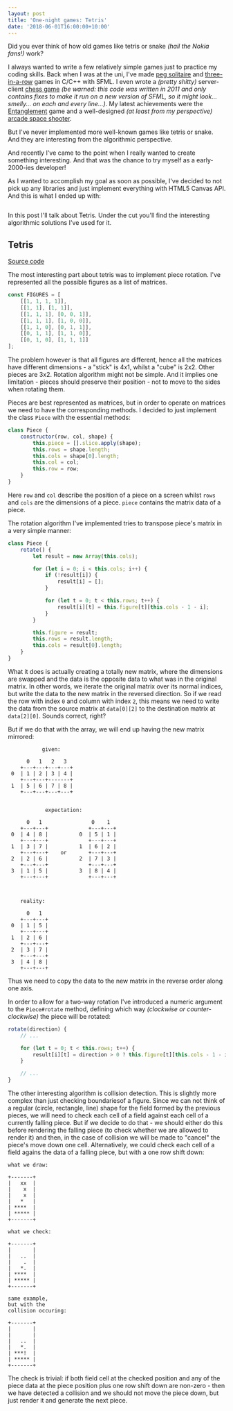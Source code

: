 ```yaml
---
layout: post
title: 'One-night games: Tetris'
date: '2018-06-01T16:00:00+10:00'
---
```


Did you ever think of how old games like tetris or snake _(hail the Nokia fans!)_ work?

I always wanted to write a few relatively simple games just to practice my coding skills.
Back when I was at the uni, I've made [peg solitaire](https://en.wikipedia.org/wiki/Peg_solitaire) and [three-in-a-row](https://en.wikipedia.org/wiki/Bejeweled) games in C/C++ with SFML. I even wrote a _(pretty shitty)_ server-client [chess game](https://github.com/shybovycha/moo-chess) _(be warned: this code was written in 2011 and only contains fixes to make it run on a new version of SFML, so it might look... smelly... on each and every line...)_. My latest achievements were the [Entanglement](https://github.com/shybovycha/entanglement-ios) game and a well-designed _(at least from my perspective)_ [arcade space shooter](https://github.com/shybovycha/python-shooter).

But I've never implemented more well-known games like tetris or snake. And they are interesting from the algorithmic perspective.

And recently I've came to the point when I really wanted to create something interesting. And that was the chance to try myself as a early-2000-ies developer!

As I wanted to accomplish my goal as soon as possible, I've decided to not pick up any libraries and just implement everything with HTML5 Canvas API. And this is what I ended up with:

<img src="" alt="" data-src="/images/one-night-games/snake-screenshot.webp" class="medium">

In this post I'll talk about Tetris. Under the cut you'll find the interesting algorithmic solutions I've used for it.

<!--more-->

## Tetris

[Source code](https://github.com/shybovycha/moo-tetris)

The most interesting part about tetris was to implement piece rotation. I've represented all the possible figures as a list of matrices.

```js
const FIGURES = [
    [[1, 1, 1, 1]],
    [[1, 1], [1, 1]],
    [[1, 1, 1], [0, 0, 1]],
    [[1, 1, 1], [1, 0, 0]],
    [[1, 1, 0], [0, 1, 1]],
    [[0, 1, 1], [1, 1, 0]],
    [[0, 1, 0], [1, 1, 1]]
];
```

The problem however is that all figures are different, hence all the matrices have different dimensions - a "stick" is 4x1, whilst a "cube" is 2x2. Other pieces are 3x2. Rotation algorithm might not be simple. And it implies one limitation - pieces should preserve their position - not to move to the sides when rotating them.

Pieces are best represented as matrices, but in order to operate on matrices we need to have the corresponding methods. I decided to just implement the class `Piece` with the essential methods:

```js
class Piece {
    constructor(row, col, shape) {
        this.piece = [].slice.apply(shape);
        this.rows = shape.length;
        this.cols = shape[0].length;
        this.col = col;
        this.row = row;
    }
}
```

Here `row` and `col` describe the position of a piece on a screen whilst `rows` and `cols` are the dimensions of a piece. `piece` contains the matrix data of a piece.

The rotation algorithm I've implemented tries to transpose piece's matrix in a very simple manner:

```js
class Piece {
    rotate() {
        let result = new Array(this.cols);

        for (let i = 0; i < this.cols; i++) {
            if (!result[i]) {
                result[i] = [];
            }

            for (let t = 0; t < this.rows; t++) {
                result[i][t] = this.figure[t][this.cols - 1 - i];
            }
        }

        this.figure = result;
        this.rows = result.length;
        this.cols = result[0].length;
    }
}
```

What it does is actually creating a totally new matrix, where the dimensions are swapped and the data is the opposite data to what was in the original matrix. In other words, we iterate the original matrix over its normal indices, but write the data to the new matrix in the reversed direction. So if we read the row with index `0` and column with index `2`, this means we need to write the data from the source matrix at `data[0][2]` to the destination matrix at `data[2][0]`. Sounds correct, right?

But if we do that with the array, we will end up having the new matrix mirrored:

```
           given:

      0   1   2   3
    +---+---+---+---+
 0  | 1 | 2 | 3 | 4 |
    +---+---+-------+
 1  | 5 | 6 | 7 | 8 |
    +---+---+---+---+


            expectation:

      0   1                0    1
    +---+---+             +---+---+
 0  | 4 | 8 |          0  | 5 | 1 |
    +---+---+             +---+---+
 1  | 3 | 7 |          1  | 6 | 2 |
    +---+---+    or       +---+---+
 2  | 2 | 6 |          2  | 7 | 3 |
    +---+---+             +---+---+
 3  | 1 | 5 |          3  | 8 | 4 |
    +---+---+             +---+---+



    reality:

      0   1
    +---+---+
 0  | 1 | 5 |
    +---+---+
 1  | 2 | 6 |
    +---+---+
 2  | 3 | 7 |
    +---+---+
 3  | 4 | 8 |
    +---+---+
```

Thus we need to copy the data to the new matrix in the reverse order along one axis.

In order to allow for a two-way rotation I've introduced a numeric argument to the `Piece#rotate` method, defining which way _(clockwise or counter-clockwise)_ the piece will be rotated:

```js
rotate(direction) {
    // ...

    for (let t = 0; t < this.rows; t++) {
        result[i][t] = direction > 0 ? this.figure[t][this.cols - 1 - i] : this.figure[this.rows - 1 - t][i];
    }

    // ...
}
```

The other interesting algorithm is collision detection. This is slightly more complex than just checking boundariesof a figure. Since we can not think of a regular (circle, rectangle, line) shape for the field formed by the previous pieces, we will need to check each cell of a field against each cell of a currently falling piece. But if we decide to do that - we should either do this before rendering the falling piece (to check whether we are allowed to render it) and then, in the case of collision we will be made to "cancel" the piece's move down one cell. Alternatively, we could check each cell of a field agains the data of a falling piece, but with a one row shift down:

```
what we draw:

+-------+
|   xx  |
|    x  |
|    x  |
|   *   |
| ****  |
| ***** |
+-------+

what we check:

+-------+
|       |
|   ..  |
|    .  |
|   *.  |
| ****  |
| ***** |
+-------+

same example,
but with the
collision occuring:

+-------+
|       |
|       |
|   ..  |
|   *.  |
| ***!  |
| ***** |
+-------+
```

The check is trivial: if both field cell at the checked position and any of the piece data at the piece position plus one row shift down are non-zero - then we have detected a collision and we should not move the piece down, but just render it and generate the next piece.
